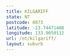 ```yaml
---
title: KILGARIFF
state: NT
postcode: 0873
latitude: -23.74471408
longitude: 133.9050112
url: /nt/kilgariff/
layout: suburb
---
```

